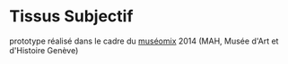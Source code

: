# Tissus Subjectif

prototype réalisé dans le cadre du [muséomix](http://leman.museomix.ch/) 2014 (MAH, Musée d'Art et d'Histoire Genève)
